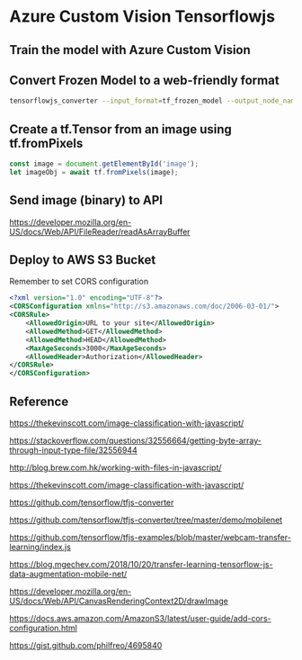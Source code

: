 # Azure Custom Vision Tensorflowjs

## Train the model with Azure Custom Vision

## Convert Frozen Model to a web-friendly format

```bash
tensorflowjs_converter --input_format=tf_frozen_model --output_node_names='model_outputs' saved_model/model.pb web_model
```

## Create a tf.Tensor from an image using tf.fromPixels

```js
const image = document.getElementById('image');
let imageObj = await tf.fromPixels(image);
```

## Send image (binary) to API 
https://developer.mozilla.org/en-US/docs/Web/API/FileReader/readAsArrayBuffer

## Deploy to AWS S3 Bucket

Remember to set CORS configuration

```xml
<?xml version="1.0" encoding="UTF-8"?>
<CORSConfiguration xmlns="http://s3.amazonaws.com/doc/2006-03-01/">
<CORSRule>
    <AllowedOrigin>URL to your site</AllowedOrigin>
    <AllowedMethod>GET</AllowedMethod>
    <AllowedMethod>HEAD</AllowedMethod>
    <MaxAgeSeconds>3000</MaxAgeSeconds>
    <AllowedHeader>Authorization</AllowedHeader>
</CORSRule>
</CORSConfiguration>
```

## Reference

https://thekevinscott.com/image-classification-with-javascript/

https://stackoverflow.com/questions/32556664/getting-byte-array-through-input-type-file/32556944

http://blog.brew.com.hk/working-with-files-in-javascript/

https://thekevinscott.com/image-classification-with-javascript/

https://github.com/tensorflow/tfjs-converter

https://github.com/tensorflow/tfjs-converter/tree/master/demo/mobilenet

https://github.com/tensorflow/tfjs-examples/blob/master/webcam-transfer-learning/index.js

https://blog.mgechev.com/2018/10/20/transfer-learning-tensorflow-js-data-augmentation-mobile-net/

https://developer.mozilla.org/en-US/docs/Web/API/CanvasRenderingContext2D/drawImage

https://docs.aws.amazon.com/AmazonS3/latest/user-guide/add-cors-configuration.html

https://gist.github.com/philfreo/4695840

